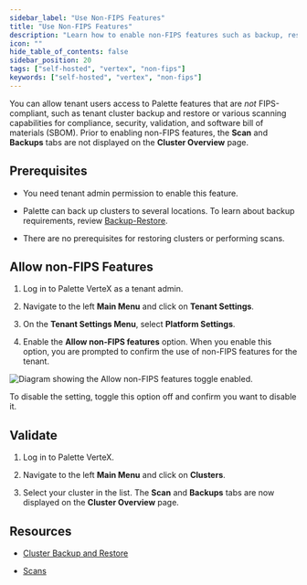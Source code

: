 ```yaml
---
sidebar_label: "Use Non-FIPS Features"
title: "Use Non-FIPS Features"
description: "Learn how to enable non-FIPS features such as backup, restore, and scans in self-hosted Palette VerteX."
icon: ""
hide_table_of_contents: false
sidebar_position: 20
tags: ["self-hosted", "vertex", "non-fips"]
keywords: ["self-hosted", "vertex", "non-fips"]
---
```


You can allow tenant users access to Palette features that are _not_ FIPS-compliant, such as tenant cluster backup and
restore or various scanning capabilities for compliance, security, validation, and software bill of materials (SBOM).
Prior to enabling non-FIPS features, the **Scan** and **Backups** tabs are not displayed on the **Cluster Overview**
page.

## Prerequisites

- You need tenant admin permission to enable this feature.

- Palette can back up clusters to several locations. To learn about backup requirements, review
  [Backup-Restore](../../../../clusters/cluster-management/backup-restore/backup-restore.md).

- There are no prerequisites for restoring clusters or performing scans.

## Allow non-FIPS Features

1. Log in to Palette VerteX as a tenant admin.

2. Navigate to the left **Main Menu** and click on **Tenant Settings**.

3. On the **Tenant Settings Menu**, select **Platform Settings**.

4. Enable the **Allow non-FIPS features** option. When you enable this option, you are prompted to confirm the use of
   non-FIPS features for the tenant.

![Diagram showing the Allow non-FIPS features toggle enabled.](/vertex_use-non-fips-settings_nonFips-features.webp)

To disable the setting, toggle this option off and confirm you want to disable it.

## Validate

1. Log in to Palette VerteX.

2. Navigate to the left **Main Menu** and click on **Clusters**.

3. Select your cluster in the list. The **Scan** and **Backups** tabs are now displayed on the **Cluster Overview**
   page.

## Resources

- [Cluster Backup and Restore](../../../../clusters/cluster-management/backup-restore/backup-restore.md)

- [Scans](../../../../clusters/cluster-management/compliance-scan.md)
